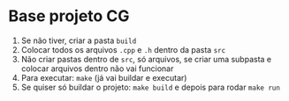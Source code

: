 # Base projeto CG

1. Se não tiver, criar a pasta `build`
2. Colocar todos os arquivos `.cpp` e `.h` dentro da pasta `src`
3. Não criar pastas dentro de `src`, só arquivos, se criar uma subpasta e colocar arquivos dentro não vai funcionar 
4. Para executar: `make` (já vai buildar e executar)
5. Se quiser só buildar o projeto: `make build` e depois para rodar `make run` 

